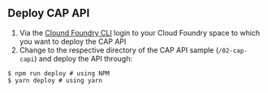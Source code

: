 ## Deploy CAP API

1. Via the [Clound Foundry CLI](https://docs.cloudfoundry.org/cf-cli/install-go-cli.html) login to your Cloud Foundry space to which you want to deploy the CAP API
2. Change to the respective directory of the CAP API sample (`/02-cap-capi`) and deploy the API through:

```shell
$ npm run deploy # using NPM
$ yarn deploy # using yarn
```
